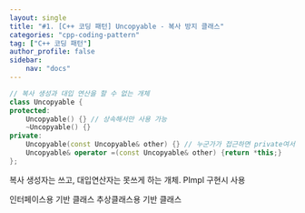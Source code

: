 ```yaml
---
layout: single
title: "#1. [C++ 코딩 패턴] Uncopyable - 복사 방지 클래스"
categories: "cpp-coding-pattern"
tag: ["C++ 코딩 패턴"]
author_profile: false
sidebar: 
    nav: "docs"
---
```



```cpp
// 복사 생성과 대입 연산을 할 수 없는 개체
class Uncopyable {   
protected:
    Uncopyable() {} // 상속해서만 사용 가능
    ~Uncopyable() {}
private:
    Uncopyable(const Uncopyable& other) {} // 누군가가 접근하면 private여서 컴파일 오류
    Uncopyable& operator =(const Uncopyable& other) {return *this;}
};
```

복사 생성자는 쓰고, 대입연산자는 못쓰게 하는 개체. PImpl 구현시 사용


인터페이스용 기반 클래스
추상클래스용 기반 클래스




